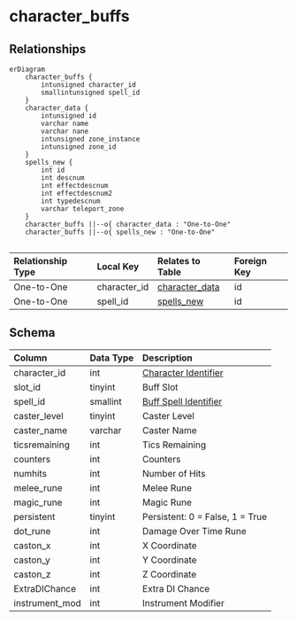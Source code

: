 # character_buffs

## Relationships

```mermaid
erDiagram
    character_buffs {
        intunsigned character_id
        smallintunsigned spell_id
    }
    character_data {
        intunsigned id
        varchar name
        varchar nane
        intunsigned zone_instance
        intunsigned zone_id
    }
    spells_new {
        int id
        int descnum
        int effectdescnum
        int effectdescnum2
        int typedescnum
        varchar teleport_zone
    }
    character_buffs ||--o{ character_data : "One-to-One"
    character_buffs ||--o{ spells_new : "One-to-One"


```


| Relationship Type | Local Key | Relates to Table | Foreign Key |
| :--- | :--- | :--- | :--- |
| One-to-One | character_id | [character_data](../../schema/characters/character_data.md) | id |
| One-to-One | spell_id | [spells_new](../../schema/spells/spells_new.md) | id |


## Schema

| Column | Data Type | Description |
| :--- | :--- | :--- |
| character_id | int | [Character Identifier](../../schema/characters/character_data.md) |
| slot_id | tinyint | Buff Slot |
| spell_id | smallint | [Buff Spell Identifier](../../schema/spells/spells_new.md) |
| caster_level | tinyint | Caster Level |
| caster_name | varchar | Caster Name |
| ticsremaining | int | Tics Remaining |
| counters | int | Counters |
| numhits | int | Number of Hits |
| melee_rune | int | Melee Rune |
| magic_rune | int | Magic Rune |
| persistent | tinyint | Persistent: 0 = False, 1 = True |
| dot_rune | int | Damage Over Time Rune |
| caston_x | int | X Coordinate |
| caston_y | int | Y Coordinate |
| caston_z | int | Z Coordinate |
| ExtraDIChance | int | Extra DI Chance |
| instrument_mod | int | Instrument Modifier |

